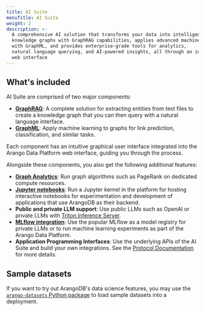 ```yaml
---
title: AI Suite
menuTitle: AI Suite
weight: 2
description: >-
  A comprehensive AI solution that transforms your data into intelligent
  knowledge graphs with GraphRAG capabilities, applies advanced machine learning
  with GraphML, and provides enterprise-grade tools for analytics,
  natural language querying, and AI-powered insights, all through an intuitive
  web interface
---
```

## What's included

AI Suite are comprised of two major components:

- [**GraphRAG**](./graphrag/_index.md): A complete solution for extracting entities
  from text files to create a knowledge graph that you can then query with a
  natural language interface.
- [**GraphML**](./graphml/_index.md): Apply machine learning to graphs for link prediction,
  classification, and similar tasks.

Each component has an intuitive graphical user interface integrated into the
Arango Data Platform web interface, guiding you through the process.

Alongside these components, you also get the following additional features:

- [**Graph Analytics**](graph-analytics.md): Run graph algorithms such as PageRank
  on dedicated compute resources.
- [**Jupyter notebooks**](notebook-servers.md): Run a Jupyter kernel in the platform for hosting
  interactive notebooks for experimentation and development of applications
  that use ArangoDB as their backend.
- **Public and private LLM support**: Use public LLMs such as OpenAI
  or private LLMs with [Triton Inference Server](reference/triton-inference-server.md).  
- [**MLflow integration**](reference/mlflow.md): Use the popular MLflow as a model registry for private LLMs
  or to run machine learning experiments as part of the Arango Data Platform.
- **Application Programming Interfaces**: Use the underlying APIs of the
  AI Suite and build your own integrations. See the
  [Protocol Documentation](https://arangoml.github.io/platform-dss-api/GenAI-Service/proto/index.html)
  for more details.

## Sample datasets

If you want to try out ArangoDB's data science features, you may use the
[`arango-datasets` Python package](../arangodb/3.12/components/tools/arango-datasets.md)
to load sample datasets into a deployment.